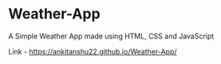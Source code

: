 # Weather-App

A Simple Weather App made using HTML, CSS and JavaScript

Link - https://ankitanshu22.github.io/Weather-App/
